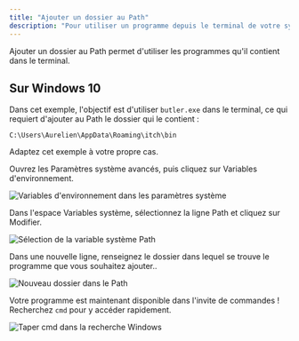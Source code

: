 ```yaml
---
title: "Ajouter un dossier au Path"
description: "Pour utiliser un programme depuis le terminal de votre système, vous devez ajouter son dossier au Path. Suivez ce guide pour le faire en quelques clics."
---
```


Ajouter un dossier au Path permet d'utiliser les programmes qu'il contient dans le terminal.

## Sur Windows 10

Dans cet exemple, l'objectif est d'utiliser `butler.exe` dans le terminal, ce qui requiert d'ajouter au Path le dossier qui le contient :

```
C:\Users\Aurelien\AppData\Roaming\itch\bin
```

Adaptez cet exemple à votre propre cas.

Ouvrez les Paramètres système avancés, puis cliquez sur Variables d'environnement.

![Variables d'environnement dans les paramètres système](/images/publier/variablesdenvironnement.png)

Dans l'espace Variables système, sélectionnez la ligne Path et cliquez sur Modifier.

![Sélection de la variable système Path](/images/publier/modifierpath.png)

Dans une nouvelle ligne, renseignez le dossier dans lequel se trouve le programme que vous souhaitez ajouter..

![Nouveau dossier dans le Path](/images/publier/ajouterbutler.png)

Votre programme est maintenant disponible dans l'invite de commandes ! Recherchez `cmd` pour y accéder rapidement.

![Taper cmd dans la recherche Windows](/images/publier/ouvrircmd.png)
